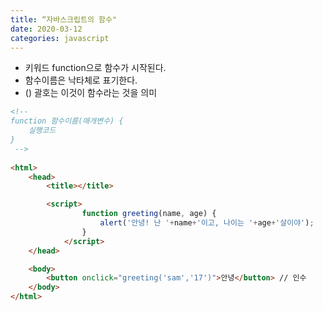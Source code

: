 ```yaml
---
title: “자바스크립트의 함수"
date: 2020-03-12
categories: javascript
---
```


* 키워드 function으로 함수가 시작된다.
* 함수이름은 낙타체로 표기한다.
* () 괄호는 이것이 함수라는 것을 의미


```html
<!-- 
function 함수이름(매개변수) {
    실행코드
}
 -->
 
<html>
    <head>
        <title></title>

        <script>
                function greeting(name, age) {
                    alert('안녕! 난 '+name+'이고, 나이는 '+age+'살이야');
                }
            </script>
    </head>

    <body>
        <button onclick="greeting('sam','17')">안녕</button> // 인수
    </body>
</html>
```